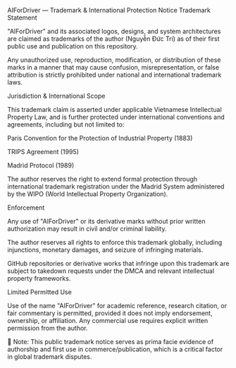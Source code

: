 AIForDriver — Trademark & International Protection Notice Trademark Statement

"AIForDriver" and its associated logos, designs, and system architectures are claimed as trademarks of the author (Nguyễn Đức Trí) as of their first public use and publication on this repository.

Any unauthorized use, reproduction, modification, or distribution of these marks in a manner that may cause confusion, misrepresentation, or false attribution is strictly prohibited under national and international trademark laws.

Jurisdiction & International Scope

This trademark claim is asserted under applicable Vietnamese Intellectual Property Law, and is further protected under international conventions and agreements, including but not limited to:

Paris Convention for the Protection of Industrial Property (1883)

TRIPS Agreement (1995)

Madrid Protocol (1989)

The author reserves the right to extend formal protection through international trademark registration under the Madrid System administered by the WIPO (World Intellectual Property Organization).

Enforcement

Any use of "AIForDriver" or its derivative marks without prior written authorization may result in civil and/or criminal liability.

The author reserves all rights to enforce this trademark globally, including injunctions, monetary damages, and seizure of infringing materials.

GitHub repositories or derivative works that infringe upon this trademark are subject to takedown requests under the DMCA and relevant intellectual property frameworks.

Limited Permitted Use

Use of the name "AIForDriver" for academic reference, research citation, or fair commentary is permitted, provided it does not imply endorsement, ownership, or affiliation. Any commercial use requires explicit written permission from the author.

📌 Note: This public trademark notice serves as prima facie evidence of authorship and first use in commerce/publication, which is a critical factor in global trademark disputes.
